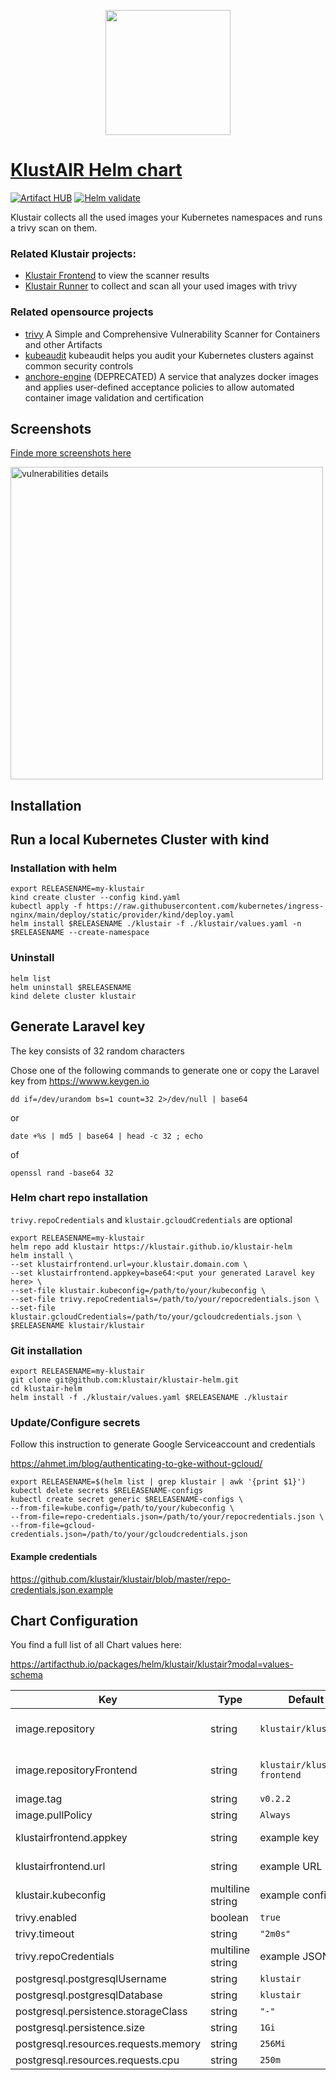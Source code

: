 <p align="center"><img src="https://raw.githubusercontent.com/klustair/klustair-frontend/master/docs/img/klustair.png" width="200"></p>

# <a href='https://github.com/klustair/klustair'>KlustAIR Helm chart</a>
[![Artifact HUB](https://img.shields.io/endpoint?url=https://artifacthub.io/badge/repository/klustair)](https://artifacthub.io/packages/search?repo=klustair)
[![Helm validate](https://github.com/klustair/klustair-helm/actions/workflows/helm.yml/badge.svg?branch=main)](https://github.com/klustair/klustair-helm/actions/workflows/helm.yml)

Klustair collects all the used images your Kubernetes namespaces and runs a trivy scan on them. 

### Related Klustair projects: 
- <a href="https://github.com/klustair/klustair-frontend">Klustair Frontend</a> to view the scanner results
- <a href="https://github.com/klustair/klustair">Klustair Runner</a> to collect and scan all your used images with trivy

### Related opensource projects
- <a href="https://github.com/aquasecurity/trivy">trivy</a> A Simple and Comprehensive Vulnerability Scanner for Containers and other Artifacts
- <a href="https://github.com/Shopify/kubeaudit">kubeaudit</a> kubeaudit helps you audit your Kubernetes clusters against common security controls
- <a href="https://github.com/anchore/anchore-engine">anchore-engine</a> (DEPRECATED) A service that analyzes docker images and applies user-defined acceptance policies to allow automated container image validation and certification

## Screenshots
<a href="https://github.com/klustair/klustair-frontend/blob/master/docs/screenshots/0.3.0/SCREENSHOTS.md">Finde more screenshots here</a>

<img src="https://raw.githubusercontent.com/klustair/klustair-frontend/master/docs/screenshots/0.3.0/vulnerabilities.details.png" width="500" alt="vulnerabilities details">


## Installation

## Run a local Kubernetes Cluster with kind

### Installation with helm
```
export RELEASENAME=my-klustair
kind create cluster --config kind.yaml
kubectl apply -f https://raw.githubusercontent.com/kubernetes/ingress-nginx/main/deploy/static/provider/kind/deploy.yaml
helm install $RELEASENAME ./klustair -f ./klustair/values.yaml -n $RELEASENAME --create-namespace
```

### Uninstall
```
helm list 
helm uninstall $RELEASENAME
kind delete cluster klustair
```

## Generate Laravel key
The key consists of 32 random characters

Chose one of the following commands to generate one or copy the Laravel key from https://wwww.keygen.io
```
dd if=/dev/urandom bs=1 count=32 2>/dev/null | base64
```
or
```
date +%s | md5 | base64 | head -c 32 ; echo
```
of
```
openssl rand -base64 32
```

### Helm chart repo installation
`trivy.repoCredentials` and `klustair.gcloudCredentials` are optional

```
export RELEASENAME=my-klustair
helm repo add klustair https://klustair.github.io/klustair-helm
helm install \
--set klustairfrontend.url=your.klustair.domain.com \
--set klustairfrontend.appkey=base64:<put your generated Laravel key here> \
--set-file klustair.kubeconfig=/path/to/your/kubeconfig \
--set-file trivy.repoCredentials=/path/to/your/repocredentials.json \
--set-file klustair.gcloudCredentials=/path/to/your/gcloudcredentials.json \
$RELEASENAME klustair/klustair 
```

### Git installation
```
export RELEASENAME=my-klustair
git clone git@github.com:klustair/klustair-helm.git
cd klustair-helm
helm install -f ./klustair/values.yaml $RELEASENAME ./klustair
```
### Update/Configure secrets
Follow this instruction to generate Google Serviceaccount and credentials

https://ahmet.im/blog/authenticating-to-gke-without-gcloud/


```
export RELEASENAME=$(helm list | grep klustair | awk '{print $1}')
kubectl delete secrets $RELEASENAME-configs
kubectl create secret generic $RELEASENAME-configs \
--from-file=kube.config=/path/to/your/kubeconfig \
--from-file=repo-credentials.json=/path/to/your/repocredentials.json \
--from-file=gcloud-credentials.json=/path/to/your/gcloudcredentials.json
```
#### Example credentials
https://github.com/klustair/klustair/blob/master/repo-credentials.json.example

## Chart Configuration
You find a full list of all Chart values here: 

https://artifacthub.io/packages/helm/klustair/klustair?modal=values-schema 


| Key                                    | Type             | Default             | Description  |
|----------------------------------------|------------------|---------------------|--------------|
| image.repository                       | string           | `klustair/klustair` | repository of the klustiar runner |
| image.repositoryFrontend               | string           | `klustair/klustair-frontend` | repository of the klustair frontend |
| image.tag                              | string           | `v0.2.2`            |              |
| image.pullPolicy                       | string           | `Always`            |              |
| klustairfrontend.appkey                | string           | example key         | Laravel App Key |
| klustairfrontend.url                   | string           | example URL         | Frontend URL |
| klustair.kubeconfig                    | multiline string | example config      | kubectl configuration |
| trivy.enabled                          | boolean          | `true`              |              |
| trivy.timeout                          | string           | `"2m0s"`            |              |
| trivy.repoCredentials                  | multiline string | example JSON        |              |
| postgresql.postgresqlUsername          | string           | `klustair`          |              |
| postgresql.postgresqlDatabase          | string           | `klustair`          |              |
| postgresql.persistence.storageClass    | string           | `"-"`               |              |
| postgresql.persistence.size            | string           | `1Gi`               |              |
| postgresql.resources.requests.memory   | string           | `256Mi`             |              |
| postgresql.resources.requests.cpu      | string           | `250m`              |              |
